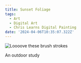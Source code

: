 ```yaml
---
title: Sunset Foliage
tags:
  - Art
  - Digital Art
  - Chris Learns Digital Painting
date: '2024-04-06T10:35:07.322Z'
---
```


![Loooove these brush strokes](http://res.cloudinary.com/cpadilla/image/upload/v1712348729/chrisdpadilla/blog/art/qfhmwuetbleekbhlo1fm.jpg)

An outdoor study

